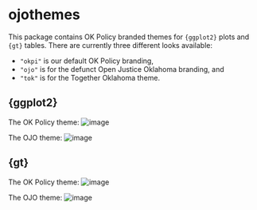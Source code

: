 # ojothemes

This package contains OK Policy branded themes for `{ggplot2}` plots and `{gt}` tables. There are currently three different looks available: 

- `"okpi"` is our default OK Policy branding,
- `"ojo"` is for the defunct Open Justice Oklahoma branding, and
- `"tok"` is for the Together Oklahoma theme.

## {ggplot2}

The OK Policy theme:
![image](https://github.com/user-attachments/assets/eabedacd-0f0e-4d1e-b07a-b3767105aa2a)

The OJO theme:
![image](https://github.com/user-attachments/assets/c02749a8-2b17-4e89-b981-7f9dba8735e0)


## {gt}

The OK Policy theme:
![image](https://github.com/user-attachments/assets/0ee2d764-fba3-4ea4-8480-dea51b08a5d0)

The OJO theme:
![image](https://github.com/user-attachments/assets/e159df30-96dc-4bfb-9e80-0b5eac36ed97)
